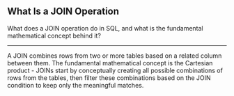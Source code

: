 ## What Is a JOIN Operation

What does a JOIN operation do in SQL, and what is the fundamental mathematical concept behind it?

---

A JOIN combines rows from two or more tables based on a related column between them. The fundamental mathematical concept is the Cartesian product - JOINs start by conceptually creating all possible combinations of rows from the tables, then filter these combinations based on the JOIN condition to keep only the meaningful matches.


